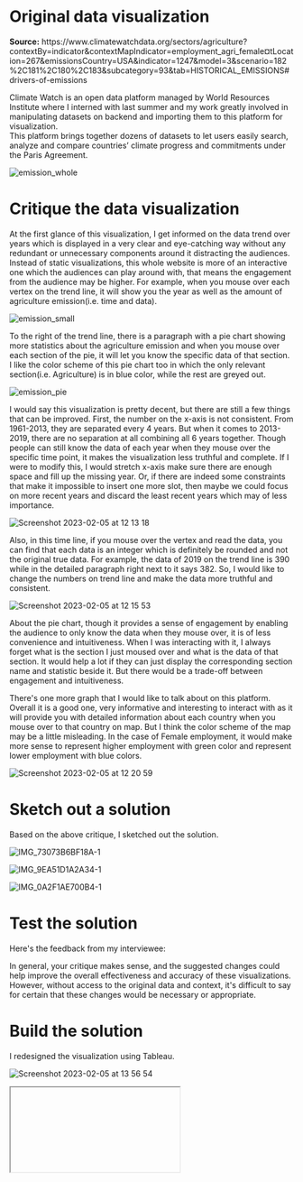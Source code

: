 # Original data visualization
<p><b>Source:</b> https://www.climatewatchdata.org/sectors/agriculture?contextBy=indicator&contextMapIndicator=employment_agri_female&currentLocation=267&emissionsCountry=USA&indicator=1247&model=3&scenario=182%2C181%2C180%2C183&subcategory=93&tab=HISTORICAL_EMISSIONS#drivers-of-emissions</p>

<p>Climate Watch is an open data platform managed by World Resources Institute where I interned with last summer and my work greatly involved in manipulating datasets on backend and importing them to this platform for visualization.
<br>This platform brings together dozens of datasets to let users easily search, analyze and compare countries’ climate progress and commitments under the Paris Agreement.</p>

![emission_whole](https://user-images.githubusercontent.com/108026577/216832564-3b13b259-acee-4b1e-8d0f-1a17f2d71970.png)

# Critique the data visualization
<p>At the first glance of this visualization, I get informed on the data trend over years which is displayed in a very clear and eye-catching way without any redundant or unnecessary components around it distracting the audiences. Instead of static visualizations, this whole website is more of an interactive one which the audiences can play around with, that means the engagement from the audience may be higher. For example, when you mouse over each vertex on the trend line, it will show you the year as well as the amount of agriculture emission(i.e. time and data).</p>

![emission_small](https://user-images.githubusercontent.com/108026577/216833654-0536d06c-2dc5-47bc-a95c-00954026818d.png)

<p>To the right of the trend line, there is a paragraph with a pie chart showing more statistics about the agriculture emission and when you mouse over each section of the pie, it will let you know the specific data of that section. I like the color scheme of this pie chart too in which the only relevant section(i.e. Agriculture) is in blue color, while the rest are greyed out.</p>

![emission_pie](https://user-images.githubusercontent.com/108026577/216833757-9aad288b-3188-433c-901a-3167ee9876d3.png)

<p>I would say this visualization is pretty decent, but there are still a few things that can be improved. First, the number on the x-axis is not consistent. From 1961-2013, they are separated every 4 years. But when it comes to 2013-2019, there are no separation at all combining all 6 years together. Though people can still know the data of each year when they mouse over the specific time point, it makes the visualization less truthful and complete. If I were to modify this, I would stretch x-axis make sure there are enough space and fill up the missing year. Or, if there are indeed some constraints that make it impossible to insert one more slot, then maybe we could focus on more recent years and discard the least recent years which may of less importance.</p>

![Screenshot 2023-02-05 at 12 13 18](https://user-images.githubusercontent.com/108026577/216833891-753987f7-290d-470b-b528-ec9bad2e0573.png)

<p>Also, in this time line, if you mouse over the vertex and read the data, you can find that each data is an integer which is definitely be rounded and not the original true data. For example, the data of 2019 on the trend line is 390 while in the detailed paragraph right next to it says 382. So, I would like to change the numbers on trend line and make the data more truthful and consistent.</p>

![Screenshot 2023-02-05 at 12 15 53](https://user-images.githubusercontent.com/108026577/216834052-b99fb283-97f1-4b15-959a-2a79c475323f.png)

<p>About the pie chart, though it provides a sense of engagement by enabling the audience to only know the data when they mouse over, it is of less convenience and intuitiveness. When I was interacting with it, I always forget what is the section I just moused over and what is the data of that section. It would help a lot if they can just display the corresponding section name and statistic beside it. But there would be a trade-off between engagement and intuitiveness.</p>

<p>There's one more graph that I would like to talk about on this platform. Overall it is a good one, very informative and interesting to interact with as it will provide you with detailed information about each country when you mouse over to that country on map. But I think the color scheme of the map may be a little misleading. In the case of Female employment, it would make more sense to represent higher employment with green color and represent lower employment with blue colors.</p>

![Screenshot 2023-02-05 at 12 20 59](https://user-images.githubusercontent.com/108026577/216834213-99d77e9d-66a0-4831-88b4-cfbf4874197c.png)

# Sketch out a solution
<p>Based on the above critique, I sketched out the solution.</p>

![IMG_73073B6BF18A-1](https://user-images.githubusercontent.com/108026577/216837014-8c0e6fc4-7807-4b70-a706-0befe6318356.jpeg)

![IMG_9EA51D1A2A34-1](https://user-images.githubusercontent.com/108026577/216837048-f86e9227-a410-401f-963a-9edf15eaa124.jpeg)

![IMG_0A2F1AE700B4-1](https://user-images.githubusercontent.com/108026577/216837072-b4115e4b-a1fa-4989-bc50-0a7e73869d35.jpeg)

# Test the solution
<p>Here's the feedback from my interviewee:</p>
<p>In general, your critique makes sense, and the suggested changes could help improve the overall effectiveness and accuracy of these visualizations. However, without access to the original data and context, it's difficult to say for certain that these changes would be necessary or appropriate.</p>

# Build the solution
<p>I redesigned the visualization using Tableau.</p>

![Screenshot 2023-02-05 at 13 56 54](https://user-images.githubusercontent.com/108026577/216839916-4ed607fe-0ba8-4589-83cf-80c6d345edbe.png)

<iframe>https://public.tableau.com/shared/TFTR5Z9NR?:display_count=n&:origin=viz_share_link</iframe>
